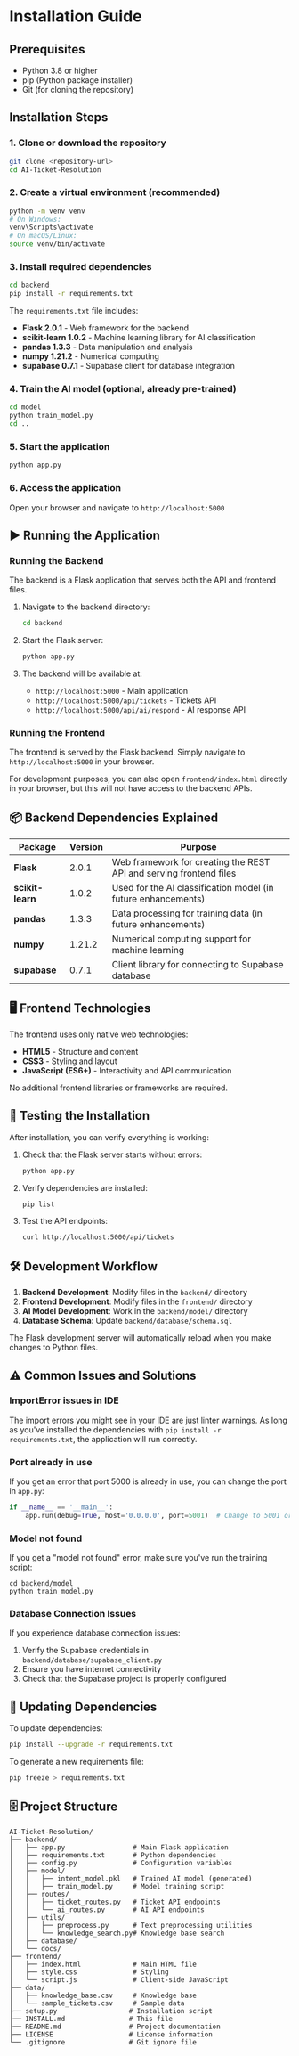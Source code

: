 # Installation Guide

## Prerequisites

- Python 3.8 or higher
- pip (Python package installer)
- Git (for cloning the repository)

## Installation Steps

### 1. Clone or download the repository
```bash
git clone <repository-url>
cd AI-Ticket-Resolution
```

### 2. Create a virtual environment (recommended)
```bash
python -m venv venv
# On Windows:
venv\Scripts\activate
# On macOS/Linux:
source venv/bin/activate
```

### 3. Install required dependencies
```bash
cd backend
pip install -r requirements.txt
```

The `requirements.txt` file includes:
- **Flask 2.0.1** - Web framework for the backend
- **scikit-learn 1.0.2** - Machine learning library for AI classification
- **pandas 1.3.3** - Data manipulation and analysis
- **numpy 1.21.2** - Numerical computing
- **supabase 0.7.1** - Supabase client for database integration

### 4. Train the AI model (optional, already pre-trained)
```bash
cd model
python train_model.py
cd ..
```

### 5. Start the application
```bash
python app.py
```

### 6. Access the application
Open your browser and navigate to `http://localhost:5000`

## ▶️ Running the Application

### Running the Backend

The backend is a Flask application that serves both the API and frontend files.

1. Navigate to the backend directory:
   ```bash
   cd backend
   ```

2. Start the Flask server:
   ```bash
   python app.py
   ```

3. The backend will be available at:
   - `http://localhost:5000` - Main application
   - `http://localhost:5000/api/tickets` - Tickets API
   - `http://localhost:5000/api/ai/respond` - AI response API

### Running the Frontend

The frontend is served by the Flask backend. Simply navigate to `http://localhost:5000` in your browser.

For development purposes, you can also open `frontend/index.html` directly in your browser, but this will not have access to the backend APIs.

## 📦 Backend Dependencies Explained

| Package | Version | Purpose |
|---------|---------|---------|
| **Flask** | 2.0.1 | Web framework for creating the REST API and serving frontend files |
| **scikit-learn** | 1.0.2 | Used for the AI classification model (in future enhancements) |
| **pandas** | 1.3.3 | Data processing for training data (in future enhancements) |
| **numpy** | 1.21.2 | Numerical computing support for machine learning |
| **supabase** | 0.7.1 | Client library for connecting to Supabase database |

## 🖥️ Frontend Technologies

The frontend uses only native web technologies:
- **HTML5** - Structure and content
- **CSS3** - Styling and layout
- **JavaScript (ES6+)** - Interactivity and API communication

No additional frontend libraries or frameworks are required.

## 🧪 Testing the Installation

After installation, you can verify everything is working:

1. Check that the Flask server starts without errors:
   ```bash
   python app.py
   ```

2. Verify dependencies are installed:
   ```bash
   pip list
   ```

3. Test the API endpoints:
   ```bash
   curl http://localhost:5000/api/tickets
   ```

## 🛠️ Development Workflow

1. **Backend Development**: Modify files in the `backend/` directory
2. **Frontend Development**: Modify files in the `frontend/` directory
3. **AI Model Development**: Work in the `backend/model/` directory
4. **Database Schema**: Update `backend/database/schema.sql`

The Flask development server will automatically reload when you make changes to Python files.

## ⚠️ Common Issues and Solutions

### ImportError issues in IDE
The import errors you might see in your IDE are just linter warnings. As long as you've installed the dependencies with `pip install -r requirements.txt`, the application will run correctly.

### Port already in use
If you get an error that port 5000 is already in use, you can change the port in `app.py`:
```python
if __name__ == '__main__':
    app.run(debug=True, host='0.0.0.0', port=5001)  # Change to 5001 or another port
```

### Model not found
If you get a "model not found" error, make sure you've run the training script:
```
cd backend/model
python train_model.py
```

### Database Connection Issues
If you experience database connection issues:
1. Verify the Supabase credentials in `backend/database/supabase_client.py`
2. Ensure you have internet connectivity
3. Check that the Supabase project is properly configured

## 🔄 Updating Dependencies

To update dependencies:
```bash
pip install --upgrade -r requirements.txt
```

To generate a new requirements file:
```bash
pip freeze > requirements.txt
```

## 🗄️ Project Structure

```
AI-Ticket-Resolution/
├── backend/
│   ├── app.py                 # Main Flask application
│   ├── requirements.txt       # Python dependencies
│   ├── config.py              # Configuration variables
│   ├── model/
│   │   ├── intent_model.pkl   # Trained AI model (generated)
│   │   ├── train_model.py     # Model training script
│   ├── routes/
│   │   ├── ticket_routes.py   # Ticket API endpoints
│   │   └── ai_routes.py       # AI API endpoints
│   ├── utils/
│   │   ├── preprocess.py      # Text preprocessing utilities
│   │   └── knowledge_search.py# Knowledge base search
│   ├── database/
│   └── docs/
├── frontend/
│   ├── index.html             # Main HTML file
│   ├── style.css              # Styling
│   └── script.js              # Client-side JavaScript
├── data/
│   ├── knowledge_base.csv     # Knowledge base
│   └── sample_tickets.csv     # Sample data
├── setup.py                  # Installation script
├── INSTALL.md                # This file
├── README.md                 # Project documentation
├── LICENSE                   # License information
└── .gitignore                # Git ignore file
```